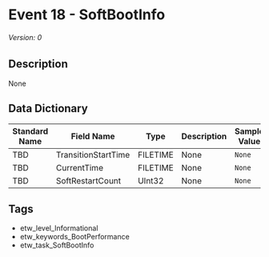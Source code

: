 # Event 18 - SoftBootInfo
###### Version: 0

## Description
None

## Data Dictionary
|Standard Name|Field Name|Type|Description|Sample Value|
|---|---|---|---|---|
|TBD|TransitionStartTime|FILETIME|None|`None`|
|TBD|CurrentTime|FILETIME|None|`None`|
|TBD|SoftRestartCount|UInt32|None|`None`|

## Tags
* etw_level_Informational
* etw_keywords_BootPerformance
* etw_task_SoftBootInfo